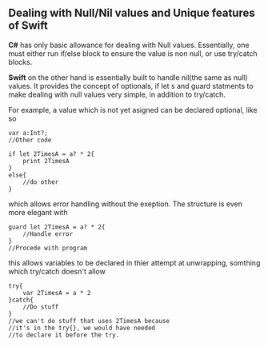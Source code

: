 ## Dealing with Null/Nil values and Unique features of Swift
**C#** has only basic allowance for dealing with Null values.  Essentially, one must either run if/else block to ensure the value is non null, or use try/catch blocks.

**Swift** on the other hand is essentially built to handle nil(the same as null) values.  It provides the concept of optionals, if let s and guard statments to make dealing with null values very simple, in addition to try/catch.

For example, a value which is not yet asigned can be declared optional, like so

~~~~
var a:Int?;
//Other code

if let 2TimesA = a? * 2{
	print 2TimesA
}
else{
	//do other
}
~~~~
which allows error handling without the exeption.
The structure is even more elegant with

~~~~
guard let 2TimesA = a? * 2{
	//Handle error
}
//Procede with program
~~~~
this allows variables to be declared in thier attempt at unwrapping, somthing which try/catch doesn't allow 

~~~~
try{
	var 2TimesA = a * 2
}catch{
	//Do stuff
}
//we can't do stuff that uses 2TimesA because 
//it's in the try{}, we would have needed 
//to declare it before the try.
~~~~

